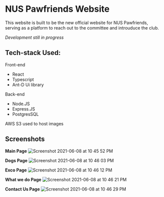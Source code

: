 # NUS Pawfriends Website
This website is built to be the new official website for NUS Pawfriends, serving as a platform to reach out to the committee and introuduce the club.
<p>
<i> Development still in progress</i>
 </p>

## Tech-stack Used:
Front-end
- React
- Typescript
- Ant-D Ui library

Back-end
- Node.JS
- Express.JS
- PostgresSQL

AWS S3 used to host images



## Screenshots
<b>Main Page</b>
![Screenshot 2021-06-08 at 10 45 52 PM](https://user-images.githubusercontent.com/65228562/121207156-a352af80-c8ab-11eb-9e00-1e9b871733e7.png)

<b>Dogs Page</b>
![Screenshot 2021-06-08 at 10 46 03 PM](https://user-images.githubusercontent.com/65228562/121207146-a0f05580-c8ab-11eb-8ce8-b3c70635a683.png)

<b>Exco Page</b>
![Screenshot 2021-06-08 at 10 46 12 PM](https://user-images.githubusercontent.com/65228562/121207133-9e8dfb80-c8ab-11eb-91c2-cdbb4c9ea09b.png)

<b>What we do Page</b>
 ![Screenshot 2021-06-08 at 10 46 21 PM](https://user-images.githubusercontent.com/65228562/121207123-9d5cce80-c8ab-11eb-8f7c-805d839f1a19.png)
 
<b>Contact Us Page</b>
![Screenshot 2021-06-08 at 10 46 29 PM](https://user-images.githubusercontent.com/65228562/121207102-9930b100-c8ab-11eb-804c-2521332c058b.png)




